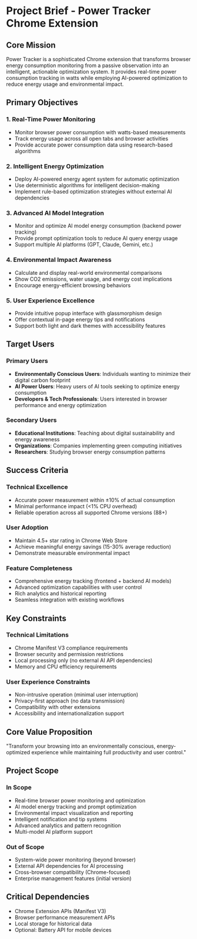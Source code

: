 # Project Brief - Power Tracker Chrome Extension

## Core Mission
Power Tracker is a sophisticated Chrome extension that transforms browser energy consumption monitoring from a passive observation into an intelligent, actionable optimization system. It provides real-time power consumption tracking in watts while employing AI-powered optimization to reduce energy usage and environmental impact.

## Primary Objectives

### 1. Real-Time Power Monitoring
- Monitor browser power consumption with watts-based measurements
- Track energy usage across all open tabs and browser activities
- Provide accurate power consumption data using research-based algorithms

### 2. Intelligent Energy Optimization
- Deploy AI-powered energy agent system for automatic optimization
- Use deterministic algorithms for intelligent decision-making
- Implement rule-based optimization strategies without external AI dependencies

### 3. Advanced AI Model Integration
- Monitor and optimize AI model energy consumption (backend power tracking)
- Provide prompt optimization tools to reduce AI query energy usage
- Support multiple AI platforms (GPT, Claude, Gemini, etc.)

### 4. Environmental Impact Awareness
- Calculate and display real-world environmental comparisons
- Show CO2 emissions, water usage, and energy cost implications
- Encourage energy-efficient browsing behaviors

### 5. User Experience Excellence
- Provide intuitive popup interface with glassmorphism design
- Offer contextual in-page energy tips and notifications
- Support both light and dark themes with accessibility features

## Target Users

### Primary Users
- **Environmentally Conscious Users**: Individuals wanting to minimize their digital carbon footprint
- **AI Power Users**: Heavy users of AI tools seeking to optimize energy consumption
- **Developers & Tech Professionals**: Users interested in browser performance and energy optimization

### Secondary Users
- **Educational Institutions**: Teaching about digital sustainability and energy awareness
- **Organizations**: Companies implementing green computing initiatives
- **Researchers**: Studying browser energy consumption patterns

## Success Criteria

### Technical Excellence
- Accurate power measurement within ±10% of actual consumption
- Minimal performance impact (<1% CPU overhead)
- Reliable operation across all supported Chrome versions (88+)

### User Adoption
- Maintain 4.5+ star rating in Chrome Web Store
- Achieve meaningful energy savings (15-30% average reduction)
- Demonstrate measurable environmental impact

### Feature Completeness
- Comprehensive energy tracking (frontend + backend AI models)
- Advanced optimization capabilities with user control
- Rich analytics and historical reporting
- Seamless integration with existing workflows

## Key Constraints

### Technical Limitations
- Chrome Manifest V3 compliance requirements
- Browser security and permission restrictions
- Local processing only (no external AI API dependencies)
- Memory and CPU efficiency requirements

### User Experience Constraints
- Non-intrusive operation (minimal user interruption)
- Privacy-first approach (no data transmission)
- Compatibility with other extensions
- Accessibility and internationalization support

## Core Value Proposition
"Transform your browsing into an environmentally conscious, energy-optimized experience while maintaining full productivity and user control."

## Project Scope

### In Scope
- Real-time browser power monitoring and optimization
- AI model energy tracking and prompt optimization
- Environmental impact visualization and reporting
- Intelligent notification and tip systems
- Advanced analytics and pattern recognition
- Multi-model AI platform support

### Out of Scope
- System-wide power monitoring (beyond browser)
- External API dependencies for AI processing
- Cross-browser compatibility (Chrome-focused)
- Enterprise management features (initial version)

## Critical Dependencies
- Chrome Extension APIs (Manifest V3)
- Browser performance measurement APIs
- Local storage for historical data
- Optional: Battery API for mobile devices